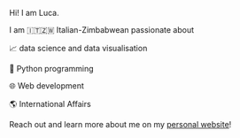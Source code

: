 

Hi! I am Luca. 

I am  🇮🇹🇿🇼 Italian-Zimbabwean passionate about

📈 data science and data visualisation

🐍 Python programming

🌐 Web development

🌎 International Affairs


Reach out and learn more about me on my [personal website](https://lpicci96.github.io/LucaPicci/)!
